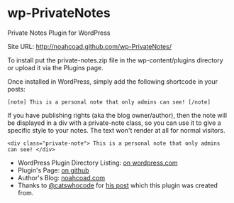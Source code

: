 wp-PrivateNotes
===============

Private Notes Plugin for WordPress

Site URL: http://noahcoad.github.com/wp-PrivateNotes/

To install put the private-notes.zip file in the wp-content/plugins directory or upload it via the Plugins page.

Once installed in WordPress, simply add the following shortcode in your posts:

    [note] This is a personal note that only admins can see! [/note]

If you have publishing rights (aka the blog owner/author), then the note will be displayed in a div with a private-note class, so you can use it to give a specific style to your notes.  The text won't render at all for normal visitors.

    <div class="private-note"> This is a personal note that only admins can see! </div>

* WordPress Plugin Directory Listing: [on wordpress.com](http://wordpress.org/extend/plugins/private-notes/)
* Plugin's Page: [on github](http://noahcoad.github.com/wp-PrivateNotes/)
* Author's Blog: [noahcoad.com](http://noahcoad.com)
* Thanks to [@catswhocode](https://twitter.com/#!/catswhocode "on twitter") for [his post](http://www.wprecipes.com/add-private-notes-to-your-wordpress-blog-posts "Add private notes to your WordPress blog posts") which this plugin was created from.
